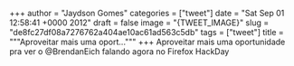 
+++
author = "Jaydson Gomes"
categories = ["tweet"]
date = "Sat Sep 01 12:58:41 +0000 2012"
draft = false
image = "{TWEET_IMAGE}"
slug = "de8fc27df08a7276762a404ae10ac61ad563c5db"
tags = ["tweet"]
title = """Aproveitar mais uma oport..."""
+++
Aproveitar mais uma oportunidade pra ver o @BrendanEich falando agora no Firefox HackDay
